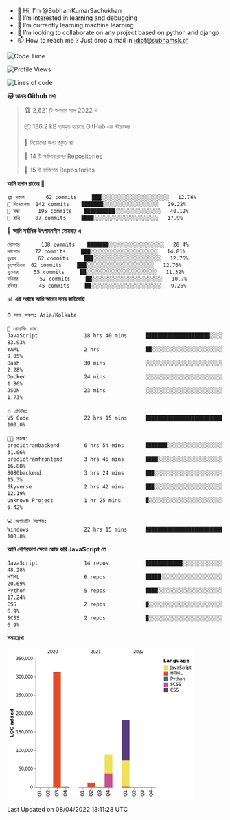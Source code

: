 - 👋 Hi, I’m @SubhamKumarSadhukhan
- 👀 I’m interested in learning and debugging
- 🌱 I’m currently learning machine learning
- 💞️ I’m looking to collaborate on any project based on python and django
- 📫 How to reach me ?
      Just drop a mail in idiot@subhamsk.cf

<!---
SubhamKumarSadhukhan/SubhamKumarSadhukhan is a ✨ special ✨ repository because its `README.md` (this file) appears on your GitHub profile.
You can click the Preview link to take a look at your changes.
--->


<!--START_SECTION:waka-->
![Code Time](http://img.shields.io/badge/Code%20Time-406%20hrs%209%20mins-blue)

![Profile Views](http://img.shields.io/badge/%E0%A6%AA%E0%A7%8D%E0%A6%B0%E0%A7%8B%E0%A6%AB%E0%A6%BE%E0%A6%87%E0%A6%B2%20%E0%A6%A6%E0%A6%B0%E0%A7%8D%E0%A6%B6%E0%A6%A8-2-blue)

![Lines of code](https://img.shields.io/badge/%E0%A6%B9%E0%A7%8D%E0%A6%AF%E0%A6%BE%E0%A6%B2%E0%A7%8B%20%E0%A6%93%E0%A6%AF%E0%A6%BC%E0%A6%BE%E0%A6%B0%E0%A7%8D%E0%A6%B2%E0%A7%8D%E0%A6%A1%20%E0%A6%A5%E0%A7%87%E0%A6%95%E0%A7%87%20%E0%A6%86%E0%A6%AE%E0%A6%BF%20%E0%A6%B2%E0%A6%BF%E0%A6%96%E0%A7%87%E0%A6%9B%E0%A6%BF-598%20Thousand%20%E0%A6%95%E0%A7%8B%E0%A6%A1%E0%A7%87%E0%A6%B0%20%E0%A6%B2%E0%A6%BE%E0%A6%87%E0%A6%A8-blue)

**🐱 আমার Github তথ্য** 

> 🏆 2,621 টি অবদান সাল 2022 এ
 > 
> 📦 136.2 kB ব্যবহৃত হয়েছে GitHub এর স্টরেজের 
 > 
> 🚫 নিয়োগের জন্য প্রস্তুত নয়
 > 
> 📜 14 টি সর্বসাধারণের Repositories 
 > 
> 🔑 15 টি ব্যক্তিগত Repositories  
 > 
**আমি হলাম রাতের 🦉** 

```text
🌞 সকাল       62 commits     ███░░░░░░░░░░░░░░░░░░░░░░   12.76% 
🌆 দিনেরবেলা  142 commits    ███████░░░░░░░░░░░░░░░░░░   29.22% 
🌃 সন্ধা      195 commits    ██████████░░░░░░░░░░░░░░░   40.12% 
🌙 রাত্রি     87 commits     ████░░░░░░░░░░░░░░░░░░░░░   17.9%

```
📅 **আমি সর্বাধিক উৎপাদনশীল সোমবার এ** 

```text
সোমবার       138 commits    ███████░░░░░░░░░░░░░░░░░░   28.4% 
মঙ্গলবার     72 commits     ███░░░░░░░░░░░░░░░░░░░░░░   14.81% 
বুধবার       62 commits     ███░░░░░░░░░░░░░░░░░░░░░░   12.76% 
বৃহস্পতিবার  62 commits     ███░░░░░░░░░░░░░░░░░░░░░░   12.76% 
শুক্রবার     55 commits     ██░░░░░░░░░░░░░░░░░░░░░░░   11.32% 
শনিবার       52 commits     ██░░░░░░░░░░░░░░░░░░░░░░░   10.7% 
রবিবার       45 commits     ██░░░░░░░░░░░░░░░░░░░░░░░   9.26%

```


📊 **এই সপ্তাহে আমি আমার সময় কাটিয়েছি** 

```text
⌚︎ সময় অঞ্চল: Asia/Kolkata

💬 প্রোগ্রামিং ভাষা: 
JavaScript               18 hrs 40 mins      █████████████████████░░░░   83.93% 
YAML                     2 hrs               ██░░░░░░░░░░░░░░░░░░░░░░░   9.05% 
Bash                     30 mins             ░░░░░░░░░░░░░░░░░░░░░░░░░   2.28% 
Docker                   24 mins             ░░░░░░░░░░░░░░░░░░░░░░░░░   1.86% 
JSON                     23 mins             ░░░░░░░░░░░░░░░░░░░░░░░░░   1.73%

🔥 এডিটর: 
VS Code                  22 hrs 15 mins      █████████████████████████   100.0%

🐱‍💻 প্রকল্ম: 
predictrambackend        6 hrs 54 mins       ███████░░░░░░░░░░░░░░░░░░   31.06% 
predictramfrontend       3 hrs 45 mins       ████░░░░░░░░░░░░░░░░░░░░░   16.88% 
8080backend              3 hrs 24 mins       ███░░░░░░░░░░░░░░░░░░░░░░   15.3% 
Skyverse                 2 hrs 42 mins       ███░░░░░░░░░░░░░░░░░░░░░░   12.19% 
Unknown Project          1 hr 25 mins        █░░░░░░░░░░░░░░░░░░░░░░░░   6.42%

💻 অপারেটিং সিস্টেম: 
Windows                  22 hrs 15 mins      █████████████████████████   100.0%

```

**আমি বেশিরভাগ ক্ষেত্রে কোড করি JavaScript তে** 

```text
JavaScript               14 repos            ████████████░░░░░░░░░░░░░   48.28% 
HTML                     6 repos             █████░░░░░░░░░░░░░░░░░░░░   20.69% 
Python                   5 repos             ████░░░░░░░░░░░░░░░░░░░░░   17.24% 
CSS                      2 repos             █░░░░░░░░░░░░░░░░░░░░░░░░   6.9% 
SCSS                     2 repos             █░░░░░░░░░░░░░░░░░░░░░░░░   6.9%

```


**সময়রেখা**

![Chart not found](https://raw.githubusercontent.com/SubhamKumarSadhukhan/SubhamKumarSadhukhan/main/charts/bar_graph.png) 


 Last Updated on 08/04/2022 13:11:28 UTC
<!--END_SECTION:waka-->
